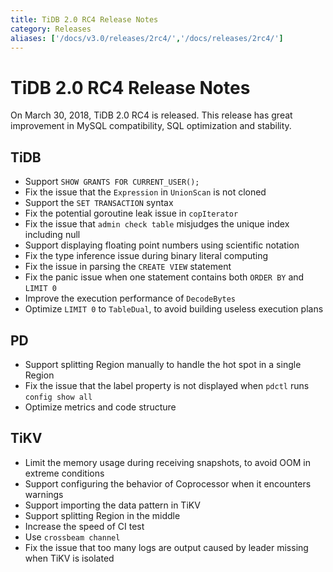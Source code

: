```yaml
---
title: TiDB 2.0 RC4 Release Notes
category: Releases
aliases: ['/docs/v3.0/releases/2rc4/','/docs/releases/2rc4/']
---
```


# TiDB 2.0 RC4 Release Notes

On March 30, 2018, TiDB 2.0 RC4 is released. This release has great improvement in MySQL compatibility, SQL optimization and stability.

## TiDB

- Support `SHOW GRANTS FOR CURRENT_USER();`
- Fix the issue that the `Expression` in `UnionScan` is not cloned
- Support the `SET TRANSACTION` syntax
- Fix the potential goroutine leak issue in `copIterator`
- Fix the issue that `admin check table` misjudges the unique index including null
- Support displaying floating point numbers using scientific notation
- Fix the type inference issue during binary literal computing
- Fix the issue in parsing the `CREATE VIEW` statement
- Fix the panic issue when one statement contains both `ORDER BY` and `LIMIT 0`
- Improve the execution performance of `DecodeBytes`
- Optimize `LIMIT 0` to `TableDual`, to avoid building useless execution plans

## PD

- Support splitting Region manually to handle the hot spot in a single Region
- Fix the issue that the label property is not displayed when `pdctl` runs `config show all`
- Optimize metrics and code structure

## TiKV

- Limit the memory usage during receiving snapshots, to avoid OOM in extreme conditions
- Support configuring the behavior of Coprocessor when it encounters warnings
- Support importing the data pattern in TiKV
- Support splitting Region in the middle
- Increase the speed of CI test
- Use `crossbeam channel`
- Fix the issue that too many logs are output caused by leader missing when TiKV is isolated